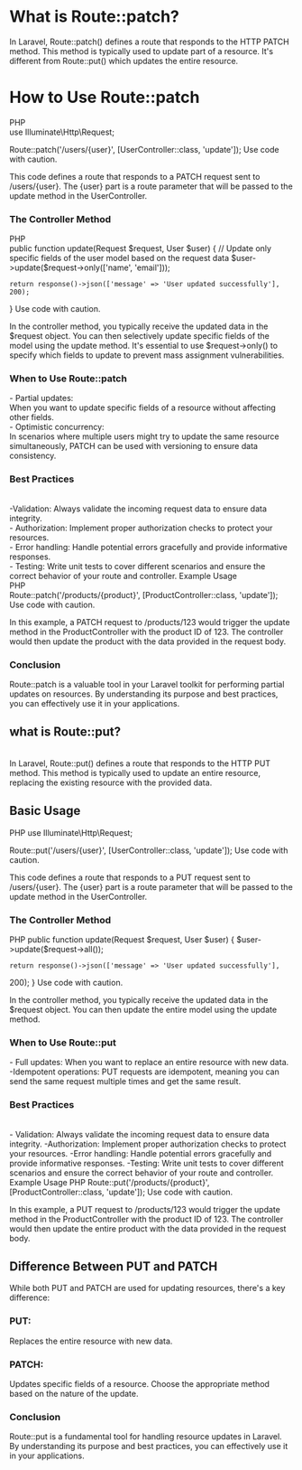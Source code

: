 <h1>What is Route::patch?</h1>
<p>In Laravel, Route::patch() defines a route that responds to the HTTP PATCH method. This method is typically used to update part of a resource. It's different from Route::put() which updates the entire resource.</p>

<h1>How to Use Route::patch</h2>
<div>PHP<br>
use Illuminate\Http\Request;

Route::patch('/users/{user}', [UserController::class, 'update']);
Use code with caution.
</div>

This code defines a route that responds to a PATCH request sent to /users/{user}. The {user} part is a route parameter that will be passed to the update method in the UserController.

<h3>The Controller Method</h3>
PHP<br>
public function update(Request $request, User $user)
{
    // Update only specific fields of the user model based on the request data
    $user->update($request->only(['name', 'email']));

    return response()->json(['message' => 'User updated successfully'], 200);
}
Use code with caution.

In the controller method, you typically receive the updated data in the $request object. You can then selectively update specific fields of the model using the update method. It's essential to use $request->only() to specify which fields to update to prevent mass assignment vulnerabilities.

<h3>When to Use Route::patch</h3>
- Partial updates: <br>When you want to update specific fields of a resource without affecting other fields.<br>
- Optimistic concurrency:<br> In scenarios where multiple users might try to update the same resource simultaneously, PATCH can be used with versioning to ensure data consistency.<br>
<h3>Best Practices</h3><br>
-Validation: Always validate the incoming request data to ensure data integrity.<br>
- Authorization: Implement proper authorization checks to protect your resources.<br>
- Error handling: Handle potential errors gracefully and provide informative responses.<br>
- Testing: Write unit tests to cover different scenarios and ensure the correct behavior of your route and controller.
Example Usage
<div>PHP<br>
Route::patch('/products/{product}', [ProductController::class, 'update']);
Use code with caution.</div>

In this example, a PATCH request to /products/123 would trigger the update method in the ProductController with the product ID of 123. The controller would then update the product with the data provided in the request body.

<h3>Conclusion</h3>
Route::patch is a valuable tool in your Laravel toolkit for performing partial updates on resources. By understanding its purpose and best practices, you can effectively use it in your applications.<br>

<h2> what is Route::put?</h2><br>
In Laravel, Route::put() defines a route that responds to the HTTP PUT method. This method is typically used to update an entire resource, replacing the existing resource with the provided data.

<h2>Basic Usage</h2>
PHP
use Illuminate\Http\Request;

Route::put('/users/{user}', [UserController::class, 'update']);
Use code with caution.

This code defines a route that responds to a PUT request sent to /users/{user}. The {user} part is a route parameter that will be passed to the update method in the UserController.

<h3>The Controller Method</h3>
PHP
public function update(Request $request, User $user)
{
    $user->update($request->all());

    return response()->json(['message' => 'User updated successfully'],   
 200);
}
Use code with caution.

In the controller method, you typically receive the updated data in the $request object. You can then update the entire model using the update method.

<h3>When to Use Route::put</h3>
- Full updates: When you want to replace an entire resource with new data.
-Idempotent operations: PUT requests are idempotent, meaning you can send the same request multiple times and get the same result.
<h3>Best Practices</h3><br>
- Validation: Always validate the incoming request data to ensure data integrity.
-Authorization: Implement proper authorization checks to protect your resources.
-Error handling: Handle potential errors gracefully and provide informative responses.
-Testing: Write unit tests to cover different scenarios and ensure the correct behavior of your route and controller.
Example Usage
PHP
Route::put('/products/{product}', [ProductController::class, 'update']);
Use code with caution.

In this example, a PUT request to /products/123 would trigger the update method in the ProductController with the product ID of 123. The controller would then update the entire product with the data provided in the request body.



<h2>Difference Between PUT and PATCH</h2>
While both PUT and PATCH are used for updating resources, there's a key difference:

<h3>PUT:</h3> Replaces the entire resource with new data.
<h3>PATCH:</h3> Updates specific fields of a resource.
Choose the appropriate method based on the nature of the update.

<h3>Conclusion</h3>
Route::put is a fundamental tool for handling resource updates in Laravel. By understanding its purpose and best practices, you can effectively use it in your applications.